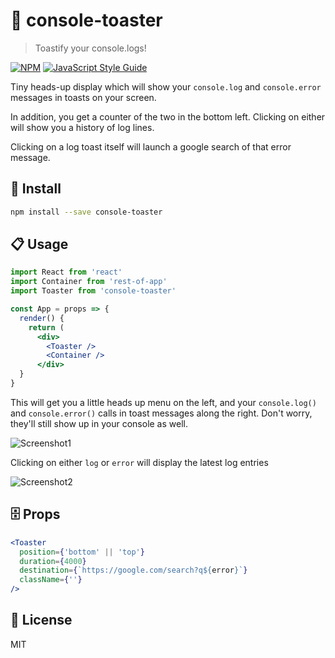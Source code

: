 # 🍞 console-toaster

> Toastify your console.logs!

[![NPM](https://img.shields.io/npm/v/console-toaster.svg)](https://www.npmjs.com/package/console-toaster) [![JavaScript Style Guide](https://img.shields.io/badge/code_style-standard-brightgreen.svg)](https://standardjs.com)

Tiny heads-up display which will show your `console.log` and `console.error` messages in toasts on your screen. 

In addition, you get a counter of the two in the bottom left. Clicking on either will show you a history of log lines. 

Clicking on a log toast itself will launch a google search of that error message.

## 🚀 Install

```bash
npm install --save console-toaster
```

## 📋 Usage

```jsx
import React from 'react'
import Container from 'rest-of-app'
import Toaster from 'console-toaster'

const App = props => {
  render() {
    return (
      <div>
        <Toaster />
        <Container />
      </div>
  }
}
```

This will get you a little heads up menu on the left, and your `console.log()` and `console.error()` calls in toast messages along the right. Don't worry, they'll still show up in your console as well.

![Screenshot1](https://i.imgur.com/V4LplsT.png)

Clicking on either `log` or `error` will display the latest log entries

![Screenshot2](https://i.imgur.com/JcV0p55.png)

## 🗄 Props

```jsx
<Toaster
  position={'bottom' || 'top'}
  duration={4000}
  destination={`https://google.com/search?q${error}`}
  className={''}
/>
```

## 📖 License

MIT
